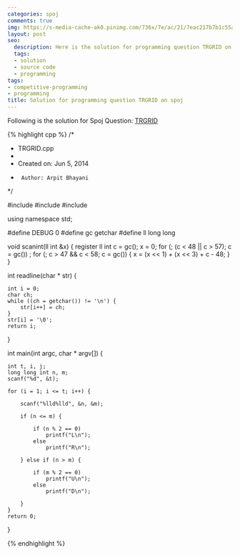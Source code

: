 ```yaml
---
categories: spoj
comments: true
img: https://s-media-cache-ak0.pinimg.com/736x/7e/ac/21/7eac217b7b1c55ab7fd56758e4e181be.jpg
layout: post
seo:
  description: Here is the solution for programming question TRGRID on spoj
  tags:
  - solution
  - source code
  - programming
tags:
- competitive-programming
- programming
title: Solution for programming question TRGRID on spoj
---
```


Following is the solution for Spoj Question: [TRGRID](http://www.spoj.com/problems/TRGRID/)

{% highlight cpp %}
/*
 * TRGRID.cpp
 *
 *  Created on: Jun 5, 2014
 *      Author: Arpit Bhayani
 */

#include <cstdio>
#include <cstdlib>
#include <iostream>

using namespace std;

#define DEBUG 0
#define gc getchar
#define ll long long

void scanint(ll int &x) {
	register ll int c = gc();
	x = 0;
	for (; (c < 48 || c > 57); c = gc())
		;
	for (; c > 47 && c < 58; c = gc()) {
		x = (x << 1) + (x << 3) + c - 48;
	}
}

int readline(char * str) {

	int i = 0;
	char ch;
	while ((ch = getchar()) != '\n') {
		str[i++] = ch;
	}
	str[i] = '\0';
	return i;
}

int main(int argc, char * argv[]) {

	int t, i, j;
	long long int n, m;
	scanf("%d", &t);

	for (i = 1; i <= t; i++) {

		scanf("%lld%lld", &n, &m);

		if (n <= m) {

			if (n % 2 == 0)
				printf("L\n");
			else
				printf("R\n");

		} else if (n > m) {

			if (m % 2 == 0)
				printf("U\n");
			else
				printf("D\n");

		}
	}
	return 0;
}

{% endhighlight %}